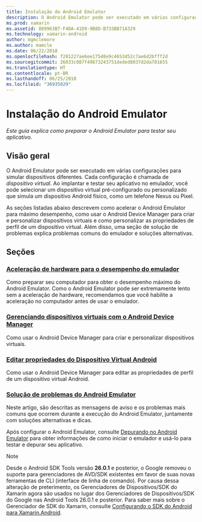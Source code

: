 ```yaml
---
title: Instalação do Android Emulator
description: O Android Emulator pode ser executado em várias configurações para simular dispositivos diferentes. Este guia explica como preparar o Android Emulator para testar seu aplicativo.
ms.prod: xamarin
ms.assetid: 889963B7-F4DA-41D9-9B8D-B733BB71A329
ms.technology: xamarin-android
author: mgmclemore
ms.author: mamcle
ms.date: 06/22/2018
ms.openlocfilehash: f281227ae6ee17548e9c4653d52c7ae6d2bfff2d
ms.sourcegitcommit: 26033c087f49873243751deded8037d2da701655
ms.translationtype: HT
ms.contentlocale: pt-BR
ms.lasthandoff: 06/25/2018
ms.locfileid: "36935029"
---
```

# <a name="android-emulator-setup"></a>Instalação do Android Emulator

_Este guia explica como preparar o Android Emulator para testar seu aplicativo._


## <a name="overview"></a>Visão geral

O Android Emulator pode ser executado em várias configurações para simular dispositivos diferentes. Cada configuração é chamada de _dispositivo virtual_. Ao implantar e testar seu aplicativo no emulador, você pode selecionar um dispositivo virtual pré-configurado ou personalizado que simula um dispositivo Android físico, como um telefone Nexus ou Pixel.

As seções listadas abaixo descrevem como acelerar o Android Emulator para máximo desempenho, como usar o Android Device Manager para criar e personalizar dispositivos virtuais e como personalizar as propriedades de perfil de um dispositivo virtual. Além disso, uma seção de solução de problemas explica problemas comuns do emulador e soluções alternativas.

## <a name="sections"></a>Seções

### <a name="hardware-acceleration-for-emulator-performanceandroidget-startedinstallationandroid-emulatorhardware-accelerationmd"></a>[Aceleração de hardware para o desempenho do emulador](~/android/get-started/installation/android-emulator/hardware-acceleration.md)

Como preparar seu computador para obter o desempenho máximo do Android Emulator.
Como o Android Emulator pode ser extremamente lento sem a aceleração de hardware, recomendamos que você habilite a aceleração no computador antes de usar o emulador.

### <a name="managing-virtual-devices-with-the-android-device-managerandroidget-startedinstallationandroid-emulatordevice-managermd"></a>[Gerenciando dispositivos virtuais com o Android Device Manager](~/android/get-started/installation/android-emulator/device-manager.md)

Como usar o Android Device Manager para criar e personalizar dispositivos virtuais.

### <a name="editing-android-virtual-device-propertiesandroidget-startedinstallationandroid-emulatordevice-propertiesmd"></a>[Editar propriedades do Dispositivo Virtual Android](~/android/get-started/installation/android-emulator/device-properties.md)

Como usar o Android Device Manager para editar as propriedades de perfil de um dispositivo virtual Android.

### <a name="android-emulator-troubleshootingandroidget-startedinstallationandroid-emulatortroubleshootingmd"></a>[Solução de problemas do Android Emulator](~/android/get-started/installation/android-emulator/troubleshooting.md)

Neste artigo, são descritas as mensagens de aviso e os problemas mais comuns que ocorrem durante a execução do Android Emulator, juntamente com soluções alternativas e dicas.

Após configurar o Android Emulator, consulte [Depurando no Android Emulator](~/android/deploy-test/debugging/debug-on-emulator.md) para obter informações de como iniciar o emulador e usá-lo para testar e depurar seu aplicativo.


> [!NOTE]
> Desde o Android SDK Tools versão **26.0.1** e posterior, o Google removeu o suporte para gerenciadores de AVD/SDK existentes em favor de suas novas ferramentas de CLI (interface de linha de comando). Por causa dessa alteração de preterimento, os Gerenciadores de Dispositivos/SDK do Xamarin agora são usados no lugar dos Gerenciadores de Dispositivos/SDK do Google nas Android Tools 26.0.1 e posterior. Para saber mais sobre o Gerenciador de SDK do Xamarin, consulte [Configurando o SDK do Android para Xamarin.Android](~/android/get-started/installation/android-sdk.md).

